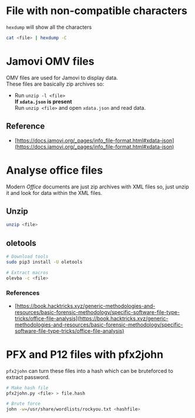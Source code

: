 # File with non-compatible characters
`hexdump` will show all the characters
```bash
cat <file> | hexdump -C
```

# Jamovi OMV files
OMV files are used for Jamovi to display data.     
These files are basically zip archives so:      

- Run `unzip -l <file>`     
**If `xdata.json` is present**     
Run `unzip <file>` and open `xdata.json` and read data.

## Reference
- [https://docs.jamovi.org/_pages/info_file-format.html#xdata-json](https://docs.jamovi.org/_pages/info_file-format.html#xdata-json)

# Analyse office files
Modern *Office* documents are just zip archives with XML files so, just unzip it and look for data within the XML files.

## Unzip
```bash
unzip <file>
```

## oletools
```bash
# Download tools
sudo pip3 install -U oletools

# Extract macros
olevba -c <file>
```

### References
- [https://book.hacktricks.xyz/generic-methodologies-and-resources/basic-forensic-methodology/specific-software-file-type-tricks/office-file-analysis](https://book.hacktricks.xyz/generic-methodologies-and-resources/basic-forensic-methodology/specific-software-file-type-tricks/office-file-analysis)

# PFX and P12 files with pfx2john
`pfx2john` can turn these files into a hash which can be bruteforced to extract password.
```bash
# Make hash file
pfx2john.py <file> > file.hash

# Brute force
john -w=/usr/share/wordlists/rockyou.txt <hashfile>
```